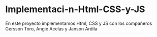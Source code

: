 # Implementaci-n-Html-CSS-y-JS
En este proyecto implementamos Html, CSS y JS con los compañeros Gersson Toro, Angie Acelas y Janson Ardila
